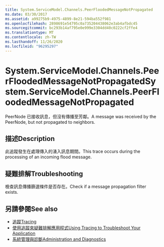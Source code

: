 ```yaml
---
title: System.ServiceModel.Channels.PeerFloodedMessageNotPropagated
ms.date: 03/30/2017
ms.assetid: a99275b9-4975-4899-8e21-594ba552f981
ms.openlocfilehash: 2898691e54795c0a735204438062e3ab4afbdc45
ms.sourcegitcommit: bc293b14af795e0e999e3304dd40c0222cf2ffe4
ms.translationtype: MT
ms.contentlocale: zh-TW
ms.lasthandoff: 11/26/2020
ms.locfileid: "96295297"
---
```

# <a name="systemservicemodelchannelspeerfloodedmessagenotpropagated"></a><span data-ttu-id="6d9d5-102">System.ServiceModel.Channels.PeerFloodedMessageNotPropagated</span><span class="sxs-lookup"><span data-stu-id="6d9d5-102">System.ServiceModel.Channels.PeerFloodedMessageNotPropagated</span></span>

<span data-ttu-id="6d9d5-103">PeerNode 已接收訊息，但沒有傳播至芳鄰。</span><span class="sxs-lookup"><span data-stu-id="6d9d5-103">A message was received by the PeerNode, but not propagated to neighbors.</span></span>  
  
## <a name="description"></a><span data-ttu-id="6d9d5-104">描述</span><span class="sxs-lookup"><span data-stu-id="6d9d5-104">Description</span></span>  

 <span data-ttu-id="6d9d5-105">此追蹤發生在處理傳入的湧入訊息期間。</span><span class="sxs-lookup"><span data-stu-id="6d9d5-105">This trace occurs during the processing of an incoming flood message.</span></span>  
  
## <a name="troubleshooting"></a><span data-ttu-id="6d9d5-106">疑難排解</span><span class="sxs-lookup"><span data-stu-id="6d9d5-106">Troubleshooting</span></span>  

 <span data-ttu-id="6d9d5-107">檢查訊息傳播篩選條件是否存在。</span><span class="sxs-lookup"><span data-stu-id="6d9d5-107">Check if a message propagation filter exists.</span></span>  
  
## <a name="see-also"></a><span data-ttu-id="6d9d5-108">另請參閱</span><span class="sxs-lookup"><span data-stu-id="6d9d5-108">See also</span></span>

- [<span data-ttu-id="6d9d5-109">追蹤</span><span class="sxs-lookup"><span data-stu-id="6d9d5-109">Tracing</span></span>](index.md)
- [<span data-ttu-id="6d9d5-110">使用追蹤來疑難排解應用程式</span><span class="sxs-lookup"><span data-stu-id="6d9d5-110">Using Tracing to Troubleshoot Your Application</span></span>](using-tracing-to-troubleshoot-your-application.md)
- [<span data-ttu-id="6d9d5-111">系統管理與診斷</span><span class="sxs-lookup"><span data-stu-id="6d9d5-111">Administration and Diagnostics</span></span>](../index.md)
